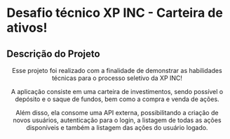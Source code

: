 # Desafio técnico XP INC - Carteira de ativos! 

## Descrição do Projeto
<p align="center">Esse projeto foi realizado com a finalidade de demonstrar as habilidades técnicas para o processo seletivo da XP INC!</p>
<p align="center">A aplicação consiste em uma carteira de investimentos, sendo possível o depósito e o saque de fundos, bem como a compra e venda de ações.</p>
<p align="center">Além disso, ela consome uma API externa, possibilitando a criação de novos usuários, autenticação para o login, a listagem de todas as ações disponíveis e também a listagem das ações do usuário logado.</p>
